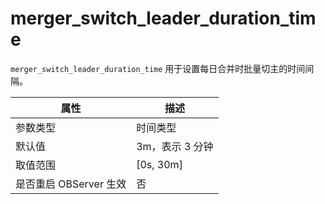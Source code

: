 merger_switch_leader_duration_time
=======================================================

`merger_switch_leader_duration_time` 用于设置每日合并时批量切主的时间间隔。

|      **属性**      |   **描述**   |
|------------------|------------|
| 参数类型             | 时间类型       |
| 默认值              | 3m，表示 3 分钟 |
| 取值范围             | \[0s, 30m\] |
| 是否重启 OBServer 生效 | 否          |
